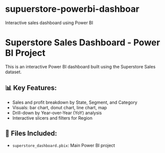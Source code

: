 # supuerstore-powerbi-dashboar
Interactive sales dashboard using Power BI
# Superstore Sales Dashboard - Power BI Project

This is an interactive Power BI dashboard built using the Superstore Sales dataset.

## 📊 Key Features:
- Sales and profit breakdown by State, Segment, and Category
- Visuals: bar chart, donut chart, line chart, map
- Drill-down by Year-over-Year (YoY) analysis
- Interactive slicers and filters for Region

## 📂 Files Included:
- `superstore_dashboard.pbix`: Main Power BI project




